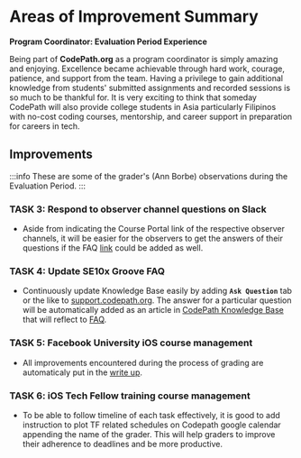 # Areas of Improvement Summary

**Program Coordinator: Evaluation Period Experience**

Being part of **CodePath.org** as a program coordinator is simply amazing and enjoying. Excellence became achievable through hard work, courage, patience, and support from the team. Having a privilege to gain additional knowledge from students'  submitted assignments and recorded sessions is so much to be thankful for. It is very exciting to think that someday CodePath will also provide college students in Asia particularly Filipinos with no-cost coding courses, mentorship, and career support in preparation for careers in tech.

## Improvements

:::info
These are some of the grader's (Ann Borbe) observations during the Evaluation Period.
:::

### TASK 3: Respond to observer channel questions on Slack

* Aside from indicating the Course Portal link of the respective observer channels, it will be easier for the observers to get the answers of their questions if the FAQ [link](https://support.codepath.org/help) could be added as well.

### TASK 4: Update SE10x Groove FAQ

* Continuously update Knowledge Base easily by adding **`Ask Question`** tab or the like to [support.codepath.org](https://support.codepath.org/help). The answer for a particular question will be automatically added as an article in [CodePath Knowledge Base](https://codepathorg.groovehq.com/kb/9422013794/articles) that will reflect to [FAQ](https://support.codepath.org/help).

### TASK 5: Facebook University iOS course management

* All improvements encountered during the process of grading are automaticaly put in the [write up](https://hackmd.io/LfAv-v2zSrGco7sDFgtx1g?view).

### TASK 6: iOS Tech Fellow training course management

* To be able to follow timeline of each task effectively, it is good to add instruction to plot TF related schedules on Codepath google calendar appending the name of the grader. This will help graders to improve their adherence to deadlines and be more productive.
